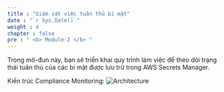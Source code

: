 ```yaml
---
title : "Giám sát việc tuân thủ bí mật"
date : "`r Sys.Date()`" 
weight : 4 
chapter : false
pre : " <b> Module-2 </b> "
---
```


Trong mô-đun này, bạn sẽ triển khai quy trình làm việc để theo dõi trạng thái tuân thủ của các bí mật được lưu trữ trong AWS Secrets Manager.

Kiến trúc Compliance Monitoring:
![Architecture](/images/m2/mod2-asm-compliancemonitoring-workflow.png)
